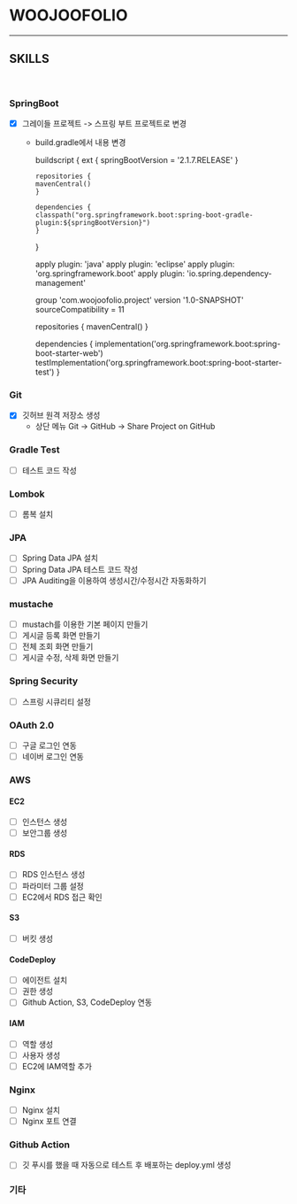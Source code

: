 # WOOJOOFOLIO

<hr/>

## SKILLS
<br/>

### SpringBoot
- [X] 그레이들 프로젝트 -> 스프링 부트 프로젝트로 변경
  - build.gradle에서 내용 변경


    buildscript {
        ext {
        springBootVersion = '2.1.7.RELEASE'
        }

        repositories {
        mavenCentral()
        }

        dependencies {
        classpath("org.springframework.boot:spring-boot-gradle-plugin:${springBootVersion}")
        }
    }
    
    apply plugin: 'java'
    apply plugin: 'eclipse'
    apply plugin: 'org.springframework.boot'
    apply plugin: 'io.spring.dependency-management'
    
    
    group 'com.woojoofolio.project'
    version '1.0-SNAPSHOT'
    sourceCompatibility = 11
    
    repositories {
        mavenCentral()
    }
    
    dependencies {
        implementation('org.springframework.boot:spring-boot-starter-web')
        testImplementation('org.springframework.boot:spring-boot-starter-test')
    }

### Git
- [X] 깃허브 원격 저장소 생성
  - 상단 메뉴 Git -> GitHub -> Share Project on GitHub

### Gradle Test
- [ ] 테스트 코드 작성
### Lombok
- [ ] 롬복 설치
### JPA
- [ ] Spring Data JPA 설치
- [ ] Spring Data JPA 테스트 코드 작성
- [ ] JPA Auditing을 이용하여 생성시간/수정시간 자동화하기
### mustache
- [ ] mustach를 이용한 기본 페이지 만들기
- [ ] 게시글 등록 화면 만들기
- [ ] 전체 조회 화면 만들기
- [ ] 게시글 수정, 삭제 화면 만들기
### Spring Security
- [ ] 스프링 시큐리티 설정
### OAuth 2.0
- [ ] 구글 로그인 연동
- [ ] 네이버 로그인 연동
### AWS
#### EC2
- [ ] 인스턴스 생성
- [ ] 보안그룹 생성
#### RDS
- [ ] RDS 인스턴스 생성
- [ ] 파라미터 그룹 설정
- [ ] EC2에서 RDS 접근 확인
#### S3
- [ ] 버킷 생성
#### CodeDeploy
- [ ] 에이전트 설치
- [ ] 권한 생성
- [ ] Github Action, S3, CodeDeploy 연동
#### IAM
- [ ] 역할 생성
- [ ] 사용자 생성
- [ ] EC2에 IAM역할 추가
### Nginx
- [ ] Nginx 설치
- [ ] Nginx 포트 연결
### Github Action
- [ ] 깃 푸시를 했을 때 자동으로 테스트 후 배포하는 deploy.yml 생성
### 기타
